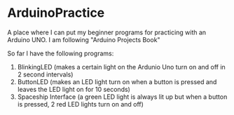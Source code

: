 # ArduinoPractice
A place where I can put my beginner programs for practicing with an Arduino UNO. I am following "Arduino Projects Book"

So far I have the following programs: 
1. BlinkingLED (makes a certain light on the Ardunio Uno turn on and off in 2 second intervals)
2. ButtonLED (makes an LED light turn on when a button is pressed and leaves the LED light on for 10 seconds)
3. Spaceship Interface (a green LED light is always lit up but when a button is pressed, 2 red LED lights turn on and off)
